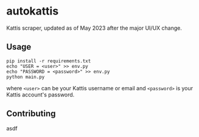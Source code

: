 # autokattis

Kattis scraper, updated as of May 2023 after the major UI/UX change.

## Usage

```
pip install -r requirements.txt
echo "USER = <user>" >> env.py
echo "PASSWORD = <password>" >> env.py
python main.py
```

where `<user>` can be your Kattis username or email and `<password>` is your Kattis account's password.

## Contributing

asdf